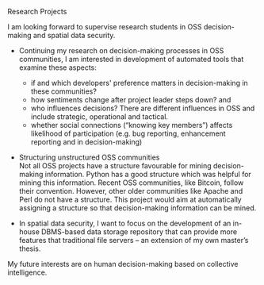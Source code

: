 Research Projects

I am looking forward to supervise research students in OSS decision-making and spatial data security.  
- Continuing my research on decision-making processes in OSS communities, I am interested in development of automated tools that examine these aspects: 
   - if and which developers' preference matters in decision-making in these communities? 
   - how sentiments change after project leader steps down? and 
   - who influences decisions? There are different influences in OSS and include strategic, operational and tactical. 
   - whether social connections (“knowing key members”) affects likelihood of participation (e.g. bug reporting, enhancement reporting and in decision-making)

-	Structuring unstructured OSS communities <br>
Not all OSS projects have a structure favourable for mining decision-making information. Python has a good structure which was helpful for mining this information. Recent OSS communities, like Bitcoin, follow their convention. However, other older communities like Apache and Perl do not have a structure. This project would aim at automatically assigning a structure so that decision-making information can be mined.

- In spatial data security, I want to focus on the development of an in-house DBMS-based data storage repository that can provide more features that traditional file servers – an extension of my own master’s thesis. 

My future interests are on human decision-making based on collective intelligence.
